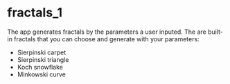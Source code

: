 # fractals_1
The app generates fractals by the parameters a user inputed.
The are built-in fractals that you can choose and generate with your parameters:
- Sierpinski carpet
- Sierpinski triangle
- Koch snowflake 
- Minkowski curve
